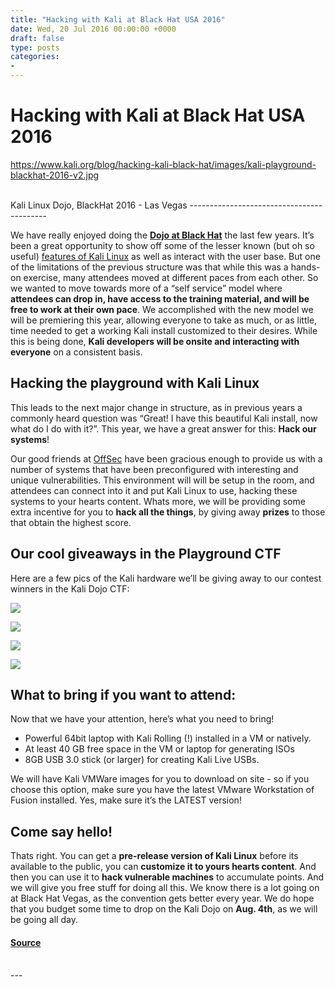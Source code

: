 ```yaml
---
title: "Hacking with Kali at Black Hat USA 2016"
date: Wed, 20 Jul 2016 00:00:00 +0000
draft: false
type: posts
categories: 
- 
---
```

# Hacking with Kali at Black Hat USA 2016
https://www.kali.org/blog/hacking-kali-black-hat/images/kali-playground-blackhat-2016-v2.jpg
<br/>

<br/>
Kali Linux Dojo, BlackHat 2016 - Las Vegas
------------------------------------------

We have really enjoyed doing the [**Dojo at Black Hat**](https://www.blackhat.com/us-16/kali-linux.html) the last few years. It’s been a great opportunity to show off some of the lesser known (but oh so useful) [features of Kali Linux](https://www.kali.org/features/) as well as interact with the user base. But one of the limitations of the previous structure was that while this was a hands-on exercise, many attendees moved at different paces from each other. So we wanted to move towards more of a “self service” model where **attendees can drop in, have access to the training material, and will be free to work at their own pace**. We accomplished with the new model we will be premiering this year, allowing everyone to take as much, or as little, time needed to get a working Kali install customized to their desires. While this is being done, **Kali developers will be onsite and interacting with everyone** on a consistent basis.

Hacking the playground with Kali Linux
--------------------------------------

This leads to the next major change in structure, as in previous years a commonly heard question was “Great! I have this beautiful Kali install, now what do I do with it?”. This year, we have a great answer for this: **Hack our systems**!

Our good friends at [OffSec](https://www.offsec.com/) have been gracious enough to provide us with a number of systems that have been preconfigured with interesting and unique vulnerabilities. This environment will will be setup in the room, and attendees can connect into it and put Kali Linux to use, hacking these systems to your hearts content. Whats more, we will be providing some extra incentive for you to **hack all the things**, by giving away **prizes** to those that obtain the highest score.

Our cool giveaways in the Playground CTF
----------------------------------------

Here are a few pics of the Kali hardware we’ll be giving away to our contest winners in the Kali Dojo CTF:

[![](https://www.kali.org/blog/hacking-kali-black-hat/images/kali-xfce4-flipbook-open-trans.png)](https://www.kali.org/blog/hacking-kali-black-hat/images/kali-xfce4-flipbook-open-trans.png)

[![](https://www.kali.org/blog/hacking-kali-black-hat/images/kali-go-trans.png)](https://www.kali.org/blog/hacking-kali-black-hat/images/kali-go-trans.png)

[![](https://www.kali.org/blog/hacking-kali-black-hat/images/kali-wifi-usb-kit-trans.png)](https://www.kali.org/blog/hacking-kali-black-hat/images/kali-wifi-usb-kit-trans.png)

[![](https://www.kali.org/blog/hacking-kali-black-hat/images/kali-nfc-trans.png)](https://www.kali.org/blog/hacking-kali-black-hat/images/kali-nfc-trans.png)

What to bring if you want to attend:
------------------------------------

Now that we have your attention, here’s what you need to bring!

-   Powerful 64bit laptop with Kali Rolling (!) installed in a VM or natively.
-   At least 40 GB free space in the VM or laptop for generating ISOs
-   8GB USB 3.0 stick (or larger) for creating Kali Live USBs.

We will have Kali VMWare images for you to download on site - so if you choose this option, make sure you have the latest VMware Workstation of Fusion installed. Yes, make sure it’s the LATEST version!

Come say hello!
---------------

Thats right. You can get a **pre-release version of Kali Linux** before its available to the public, you can **customize it to yours hearts content**. And then you can use it to **hack vulnerable machines** to accumulate points. And we will give you free stuff for doing all this. We know there is a lot going on at Black Hat Vegas, as the convention gets better every year. We do hope that you budget some time to drop on the Kali Dojo on **Aug. 4th**, as we will be going all day.

#### [Source](https://www.kali.org/blog/hacking-kali-black-hat/)

<br/>
---
